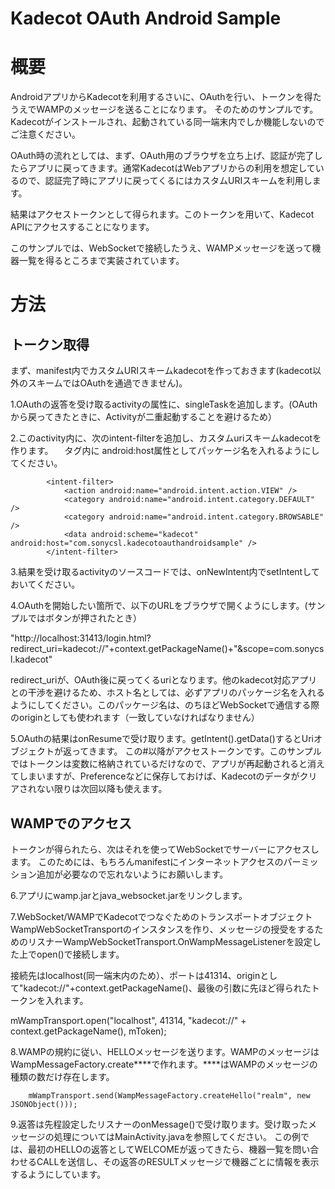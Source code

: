 ﻿# Kadecot OAuth Android Sample

# 概要

AndroidアプリからKadecotを利用するさいに、OAuthを行い、トークンを得たうえでWAMPのメッセージを送ることになります。
そのためのサンプルです。
Kadecotがインストールされ、起動されている同一端末内でしか機能しないのでご注意ください。


OAuth時の流れとしては、まず、OAuth用のブラウザを立ち上げ、認証が完了したらアプリに戻ってきます。通常KadecotはWebアプリからの利用を想定しているので、認証完了時にアプリに戻ってくるにはカスタムURIスキームを利用します。

結果はアクセストークンとして得られます。このトークンを用いて、Kadecot APIにアクセスすることになります。

このサンプルでは、WebSocketで接続したうえ、WAMPメッセージを送って機器一覧を得るところまで実装されています。

# 方法

## トークン取得

まず、manifest内でカスタムURIスキームkadecotを作っておきます(kadecot以外のスキームではOAuthを通過できません)。

1.OAuthの返答を受け取るactivityの属性に、singleTaskを追加します。(OAuthから戻ってきたときに、Activityが二重起動することを避けるため）

2.このactivity内に、次のintent-filterを追加し、カスタムuriスキームkadecotを作ります。
　<data>タグ内に android:host属性としてパッケージ名を入れるようにしてください。

            <intent-filter>
                <action android:name="android.intent.action.VIEW" />
                <category android:name="android.intent.category.DEFAULT" />
                <category android:name="android.intent.category.BROWSABLE" />
                <data android:scheme="kadecot" android:host="com.sonycsl.kadecotoauthandroidsample" />
            </intent-filter>

3.結果を受け取るactivityのソースコードでは、onNewIntent内でsetIntentしておいてください。

4.OAuthを開始したい箇所で、以下のURLをブラウザで開くようにします。(サンプルではボタンが押されたとき）

"http://localhost:31413/login.html?redirect_uri=kadecot://"+context.getPackageName()+"&scope=com.sonycsl.kadecot"

redirect_uriが、OAuth後に戻ってくるuriとなります。他のkadecot対応アプリとの干渉を避けるため、ホスト名としては、必ずアプリのパッケージ名を入れるようにしてください。このパッケージ名は、のちほどWebSocketで通信する際のoriginとしても使われます（一致していなければなりません）

5.OAuthの結果はonResumeで受け取ります。getIntent().getData()するとUriオブジェクトが返ってきます。
この#以降がアクセストークンです。このサンプルではトークンは変数に格納されているだけなので、アプリが再起動されると消えてしまいますが、Preferenceなどに保存しておけば、Kadecotのデータがクリアされない限りは次回以降も使えます。

## WAMPでのアクセス

トークンが得られたら、次はそれを使ってWebSocketでサーバーにアクセスします。
このためには、もちろんmanifestにインターネットアクセスのパーミッション追加が必要なので忘れないようにお願いします。

<uses-permission android:name="android.permission.INTERNET" />

6.アプリにwamp.jarとjava_websocket.jarをリンクします。

7.WebSocket/WAMPでKadecotでつなぐためのトランスポートオブジェクトWampWebSocketTransportのインスタンスを作り、メッセージの授受をするためのリスナーWampWebSocketTransport.OnWampMessageListenerを設定した上でopen()で接続します。

接続先はlocalhost(同一端末内のため）、ポートは41314、originとして"kadecot://"+context.getPackageName()、最後の引数に先ほど得られたトークンを入れます。

mWampTransport.open("localhost", 41314, "kadecot://" + context.getPackageName(), mToken);

8.WAMPの規約に従い、HELLOメッセージを送ります。WAMPのメッセージはWampMessageFactory.create****で作れます。****はWAMPのメッセージの種類の数だけ存在します。

        mWampTransport.send(WampMessageFactory.createHello("realm", new JSONObject()));

9.返答は先程設定したリスナーのonMessage()で受け取ります。受け取ったメッセージの処理についてはMainActivity.javaを参照してください。
この例では、最初のHELLOの返答としてWELCOMEが返ってきたら、機器一覧を問い合わせるCALLを送信し、その返答のRESULTメッセージで機器ごとに情報を表示するようにしています。
